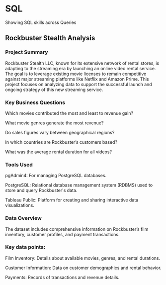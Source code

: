 # SQL
Showing SQL skills across Queries
## Rockbuster Stealth Analysis
### Project Summary
Rockbuster Stealth LLC, known for its extensive network of rental stores, is adapting to the streaming era by launching an online video rental service. The goal is to leverage existing movie licenses to remain competitive against major streaming platforms like Netflix and Amazon Prime. This project focuses on analyzing data to support the successful launch and ongoing strategy of this new streaming service.

### Key Business Questions
Which movies contributed the most and least to revenue gain?

What movie genres generate the most revenue?

Do sales figures vary between geographical regions?

In which countries are Rockbuster’s customers based?

What was the average rental duration for all videos?


### Tools  Used
pgAdmin4: For managing PostgreSQL databases.

PostgreSQL: Relational database management system (RDBMS) used to store and query Rockbuster's data.

Tableau Public: Platform for creating and sharing interactive data visualizations.

### Data Overview
The dataset includes comprehensive information on Rockbuster’s film inventory, customer profiles, and payment transactions.
### Key data points:
Film Inventory: Details about available movies, genres, and rental durations.

Customer Information: Data on customer demographics and rental behavior.

Payments: Records of transactions and revenue details.
